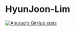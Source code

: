 # HyunJoon-Lim

[![Anurag's GitHub stats](https://github-readme-stats.vercel.app/api?username=jungking)](https://github.com/anuraghazra/github-readme-stats)
